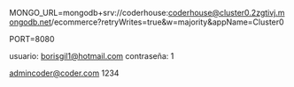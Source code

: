 MONGO_URL=mongodb+srv://coderhouse:coderhouse@cluster0.2zgtivj.mongodb.net/ecommerce?retryWrites=true&w=majority&appName=Cluster0

PORT=8080

usuario: borisgil1@hotmail.com
contraseña: 1

admincoder@coder.com
1234

